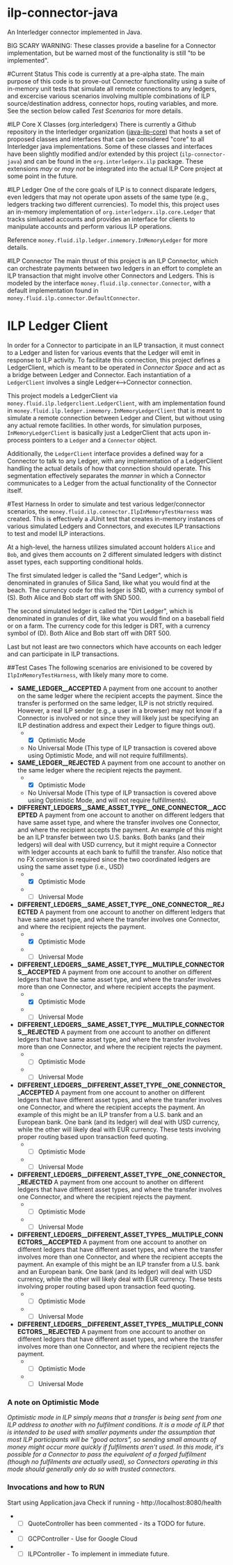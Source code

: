 # ilp-connector-java
An Interledger connector implemented in Java.

BIG SCARY WARNING: These classes provide a baseline for a Connector implementation, but be warned most of the functionality is still "to be implemented".

#Current Status
This code is currently at a pre-alpha state.  The main purpose of this code is to prove-out Connector functionality using a suite of in-memory unit tests that simulate all remote connections to any ledgers, and excercise various scenarios involving multiple combinations of ILP source/destination address, connector hops, routing variables, and more.  See the section below called _Test Scenarios_ for more details.

#ILP Core X Classes (org.interledgerx)
There is currently a Github repository in the Interledger organization ([java-ilp-core](https://github.com/interledger/java-ilp-core)) 
that hosts a set of proposed classes and interfaces that can be considered "core" to all Interledger java implementations.  Some of these classes and interfaces have been slightly modified and/or extended by this project (`ilp-connector-java`) and can be found in the `org.interledgerx.ilp` package.  These extensions _may_ or _may not_ be integrated into the actual ILP Core project at some point in the future.

#ILP Ledger
One of the core goals of ILP is to connect disparate ledgers, even ledgers that may not operate upon assets of the same type (e.g., ledgers tracking two different currencies).  To model this, this project uses an in-memory implementation of `org.interledgerx.ilp.core.Ledger` that tracks simluated accounts and provides an interface for clients to manipulate accounts and perform various ILP operations.  
   
Reference `money.fluid.ilp.ledger.inmemory.InMemoryLedger` for more details.

#ILP Connector
The main thrust of this project is an ILP Connector, which can orchestrate payments between two ledgers in an effort to complete an ILP transaction that might involve other Connectors and Ledgers.  This is modeled by the interface `money.fluid.ilp.connector.Connector`, with a default implementation found in `money.fluid.ilp.connector.DefaultConnector`.  

# ILP Ledger Client
In order for a Connector to participate in an ILP transaction, it must connect to a Ledger and listen for various events that the Ledger will emit in response to ILP activity.  To facilitate this connection, this project defines a LedgerClient, which is meant to be operated in _Connector Space_ and act as a bridge between Ledger and Connector.  Each instantiation of a `LedgerClient` involves a single Ledger<-->Connector connection. 

This project models a LedgerClient via `money.fluid.ilp.ledgerclient.LedgerClient`, with am implementation found in `money.fluid.ilp.ledger.inmemory.InMemoryLedgerClient` that is meant to simulate a remote connection between Ledger and Client, but without using any actual remote facilities.  In other words, for simulation purposes, `InMemoryLedgerClient` is basically just a LedgerClient that acts upon in-process pointers to a `Ledger` and a `Connector` object.  

Additionally, the `LedgerClient` interface provides a defined way for a Connector to talk to any Ledger, with any implementation of a LedgerClient handling the actual details of how that connection should operate.  This segmentation effectively separates the _manner_ in which a Connector communicates to a Ledger from the actual functionality of the Connector itself.

#Test Harness
In order to simulate and test various ledger/connector scenarios, the `money.fluid.ilp.connector.IlpInMemoryTestHarness` was created.  This is effectively a JUnit test that creates in-memory instances of various simulated Ledgers and Connectors, and executes ILP transactions to test and model ILP interactions.

At a high-level, the harness utilizes simulated account holders `Alice` and `Bob`, and gives them accounts on 2 different simulated ledgers with distinct asset types, each supporting conditional holds.  

The first simulated ledger is called the "Sand Ledger", which is denominated in granules of Silica Sand, like what you would find at 
  the beach.  The currency code for this ledger is SND, with a currency symbol of (S).  Both Alice and Bob start off with SND 500.

The second simulated ledger is called the "Dirt Ledger", which is denominated in granules of dirt, like what you would find on a baseball field or on a farm.  The currency code for this ledger is DRT, with a currency symbol of (D).  Both Alice and Bob start off with DRT 500.

Last but not least are two connectors which have accounts on each ledger and can participate in ILP transactions.

##Test Cases
The following scenarios are enivisioned to be covered by `IlpInMemoryTestHarness`, with likely many more to come.

* **SAME_LEDGER__ACCEPTED**
A payment from one account to another on the same ledger where the recipient accepts the payment.  Since the transfer is performed on the same ledger, ILP is not strictly required.  However, a real ILP sender (e.g., a user in a browser) may not know if a Connector is involved or not since they will likely just be specifying an ILP destination address and expect their Ledger to figure things out).
  * -[x] Optimistic Mode
  * No Universal Mode (This type of ILP transaction is covered above using Optimistic Mode, and will not require fulfillments).
* **SAME_LEDGER__REJECTED**
A payment from one account to another on the same ledger where the recipient rejects the payment.
  * -[x] Optimistic Mode
  * No Universal Mode (This type of ILP transaction is covered above using Optimistic Mode, and will not require fulfillments).
* **DIFFERENT_LEDGERS__SAME_ASSET_TYPE__ONE_CONNECTOR__ACCEPTED**
A payment from one account to another on different ledgers that have same asset type, and where the transfer involves one Connector, and where the recipient accepts the payment.  An example of this might be an ILP transfer between two U.S. banks.  Both banks (and their ledgers) will deal with USD currency, but it might require a Connector with ledger accounts at each bank to fulfill the transfer.  Also notice that no FX conversion is required since the two coordinated ledgers are using the same asset type (i.e., USD)
  * -[x] Optimistic Mode
  * -[ ] Universal Mode
* **DIFFERENT_LEDGERS__SAME_ASSET_TYPE__ONE_CONNECTOR__REJECTED**
A payment from one account to another on different ledgers that have same asset type, and where the transfer involves one Connector, and where the recipient rejects the payment.
  * -[x] Optimistic Mode
  * -[ ] Universal Mode
* **DIFFERENT_LEDGERS__SAME_ASSET_TYPE__MULTIPLE_CONNECTORS__ACCEPTED**
A payment from one account to another on different ledgers that have the same asset type, and where the transfer involves more than one Connector, and where recipient accepts the payment.
  * -[x] Optimistic Mode
  * -[ ] Universal Mode
* **DIFFERENT_LEDGERS__SAME_ASSET_TYPE__MULTIPLE_CONNECTORS__REJECTED**
A payment from one account to another on different ledgers that have same asset type, and where the transfer involves more than one Connector, and where the recipient rejects the payment.
  * -[ ] Optimistic Mode
  * -[ ] Universal Mode
* **DIFFERENT_LEDGERS__DIFFERENT_ASSET_TYPE__ONE_CONNECTOR__ACCEPTED**
A payment from one account to another on different ledgers that have different asset types, and where the transfer involves one Connector, and where the recipient accepts the payment.  An example of this might be an ILP transfer from a U.S. bank and an European bank.  One bank (and its ledger) will deal with USD currency, while the other will likely deal with EUR currency.  These tests involving proper routing based upon transaction feed quoting.
  * -[ ] Optimistic Mode
  * -[ ] Universal Mode
* **DIFFERENT_LEDGERS__DIFFERENT_ASSET_TYPE__ONE_CONNECTOR__REJECTED**
A payment from one account to another on different ledgers that have different asset types, and where the transfer involves one Connector, and where the recipient rejects the payment.
  * -[ ] Optimistic Mode
  * -[ ] Universal Mode
* **DIFFERENT_LEDGERS__DIFFERENT_ASSET_TYPES__MULTIPLE_CONNECTORS__ACCEPTED**
A payment from one account to another on different ledgers that have different asset types, and where the transfer involves more than one Connector, and where the recipient accepts the payment.  An example of this might be an ILP transfer from a U.S. bank and an European bank.  One bank (and its ledger) will deal with USD currency, while the other will likely deal with EUR currency.  These tests involving proper routing based upon transaction feed quoting.
  * -[ ] Optimistic Mode
  * -[ ] Universal Mode
* **DIFFERENT_LEDGERS__DIFFERENT_ASSET_TYPES__MULTIPLE_CONNECTORS__REJECTED**
A payment from one account to another on different ledgers that have different asset types, and where the transfer involves more than one Connector, and where the recipient rejects the payment.
  * -[ ] Optimistic Mode
  * -[ ] Universal Mode
  
### A note on Optimistic Mode
_Optimistic mode in ILP simply means that a transfer is being sent from one ILP address to another with no fulfilment conditions.  It is
a mode of ILP that is intended to be used with smaller payments under the assumption that most ILP participants will be "good actors",
so sending small amounts of money might occur more quickly if fulfilments aren't used.  In this mode, it's possible for a Connector
to pass the equivalent of a forged fulfilment (though no fulfilments are actually used), so Connectors operating in this mode should 
generally only do so with trusted connectors._


### Invocations and how to RUN
Start using Application.java
Check if running - http://localhost:8080/health

 * -[ ] QuoteController has been commented - its a TODO for future.
 * -[ ] GCPController - Use for Google Cloud
 * -[ ] ILPController - To implement in immediate future.
